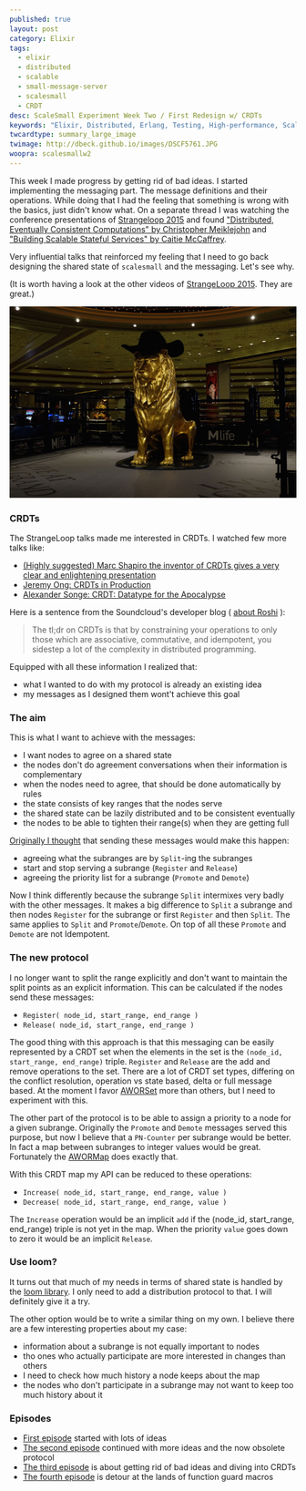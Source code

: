 ```yaml
---
published: true
layout: post
category: Elixir
tags: 
  - elixir
  - distributed
  - scalable
  - small-message-server
  - scalesmall
  - CRDT
desc: ScaleSmall Experiment Week Two / First Redesign w/ CRDTs
keywords: "Elixir, Distributed, Erlang, Testing, High-performance, Scalable, CRDT"
twcardtype: summary_large_image
twimage: http://dbeck.github.io/images/DSCF5761.JPG
woopra: scalesmallw2
---
```


This week I made progress by getting rid of bad ideas. I started implementing the messaging part. The message definitions and their operations. While doing that I had the feeling that something is wrong with the basics, just didn't know what. On a separate thread I was watching the conference presentations of [Strangeloop 2015](http://www.thestrangeloop.com/2015/sessions.html) and found ["Distributed, Eventually Consistent Computations" by Christopher Meiklejohn](https://www.youtube.com/watch?v=lsKaNDj4TrE) and ["Building Scalable Stateful Services" by Caitie McCaffrey](https://www.youtube.com/watch?v=H0i_bXKwujQ).

Very influential talks that reinforced my feeling that I need to go back designing the shared state of ```scalesmall``` and the messaging. Let's see why.

(It is worth having a look at the other videos of [StrangeLoop 2015](http://www.thestrangeloop.com/2015/sessions.html). They are great.)

![CRDT](/images/DSCF5761.JPG)

### CRDTs

The StrangeLoop talks made me interested in CRDTs. I watched few more talks like:

- [(Highly suggested) Marc Shapiro the inventor of CRDTs gives a very clear and enlightening presentation](https://www.youtube.com/watch?v=ebWVLVhiaiY)
- [Jeremy Ong: CRDTs in Production](https://www.youtube.com/watch?v=PdCZXLEh788)
- [Alexander Songe: CRDT: Datatype for the Apocalypse](https://www.youtube.com/watch?v=txD1tfyIIvY)


Here is a sentence from the Soundcloud's developer blog ( [about Roshi](https://developers.soundcloud.com/blog/roshi-a-crdt-system-for-timestamped-events) ):

> The tl;dr on CRDTs is that by constraining your operations to only those which are associative, commutative, and idempotent, you sidestep a lot of the complexity in distributed programming.

Equipped with all these information I realized that:

- what I wanted to do with my protocol is already an existing idea
- my messages as I designed them wont't achieve this goal

### The aim

This is what I want to achieve with the messages:

- I want nodes to agree on a shared state
- the nodes don't do agreement conversations when their information is complementary
- when the nodes need to agree, that should be done automatically by rules
- the state consists of key ranges that the nodes serve
- the shared state can be lazily distributed and to be consistent eventually
- the nodes to be able to tighten their range(s) when they are getting full

[Originally I thought](/Scalesmall-W1-Combininig-Events/) that sending these messages would make this happen:

- agreeing what the subranges are by ```Split```-ing the subranges
- start and stop serving a subrange (```Register``` and  ```Release```)
- agreeing the priority list for a subrange (```Promote``` and ```Demote```)

Now I think differently because the subrange ```Split``` intermixes very badly with the other messages. It makes a big difference to ```Split``` a subrange and then nodes ```Register``` for the subrange or first ```Register``` and then ```Split```. The same applies to ```Split``` and ```Promote```/```Demote```. On top of all these ```Promote``` and ```Demote``` are not Idempotent. 

### The new protocol

I no longer want to split the range explicitly and don't want to maintain the split points as an explicit information. This can be calculated if the nodes send these messages:

- ```Register( node_id, start_range, end_range )```
- ```Release( node_id, start_range, end_range )```

The good thing with this approach is that this messaging can be easily represented by a CRDT set when the elements in the set is the ```(node_id, start_range, end_range)``` triple. ```Register``` and ```Release``` are the add and remove operations to the set. There are a lot of CRDT set types, differing on the conflict resolution, operation vs state based, delta or full message based. At the moment I favor [AWORSet](https://github.com/asonge/loom/blob/master/lib/loom/aworset.ex) more than others, but I need to experiment with this.

The other part of the protocol is to be able to assign a priority to a node for a given subrange. Originally the ```Promote``` and ```Demote``` messages served this purpose, but now I believe that a ```PN-Counter``` per subrange would be better. In fact a map between subranges to integer values would be great. Fortunately the [AWORMap](https://github.com/asonge/loom/blob/master/lib/loom/awormap.ex) does exactly that.

With this CRDT map my API can be reduced to these operations:

- ```Increase( node_id, start_range, end_range, value )```
- ```Decrease( node_id, start_range, end_range, value )```

The ```Increase``` operation would be an implicit ```add``` if the (node_id, start_range, end_range) triple is not yet in the map. When the priority ```value``` goes down to zero it would be an implicit ```Release```.

### Use loom?

It turns out that much of my needs in terms of shared state is handled by the [loom library](https://github.com/asonge/loom). I only need to add a distribution protocol to that. I will definitely give it a try.

The other option would be to write a similar thing on my own. I believe there are a few interesting properties about my case:

- information about a subrange is not equally important to nodes
- tho ones who actually participate are more interested in changes than others
- I need to check how much history a node keeps about the map
- the nodes who don't participate in a subrange may not want to keep too much history about it

### Episodes

- [First episode](/Scalesmall-Experiment-Begins/) started with lots of ideas
- [The second episode](/Scalesmall-W1-Combininig-Events/) continued with more ideas and the now obsolete protocol
- [The third episode](/Scalesmall-W2-First-Redesign/) is about getting rid of bad ideas and diving into CRDTs
- [The fourth episode](/Scalesmall-W3-Elixir-Macro-Guards/) is detour at the lands of function guard macros
